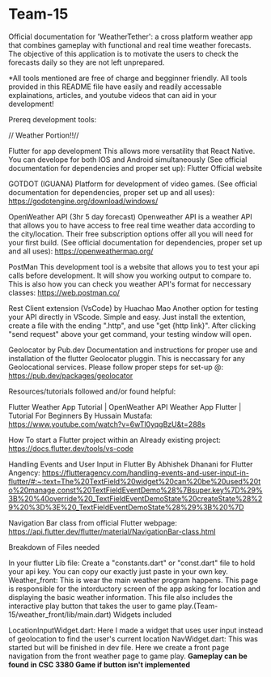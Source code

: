 # Team-15

Official documentation for 'WeatherTether': a cross platform weather app that combines gameplay with functional and real time weather forecasts. The objective of this application is to motivate the users to check the forecasts daily so they are not left unprepared.

*All tools mentioned are free of charge and begginner friendly. All tools provided in this README file have easily and readily accessable explainations, articles, and youtube videos that can aid in your development!

Prereq development tools:

// Weather Portion!!//

Flutter for app development This allows more versatility that React Native. You can develope for both IOS and Android simultaneously (See official documentation for dependencies and proper set up): Flutter Official website

GOTDOT (IGUANA) Platform for development of video games. (See official documentation for dependencies, proper set up and all uses): https://godotengine.org/download/windows/

OpenWeather API (3hr 5 day forecast) Openweather API is a weather API that allows you to have access to free real time weather data according to the city/location. Their free subscription options offer all you will need for your first build. (See official documentation for dependencies, proper set up and all uses): https://openweathermap.org/

PostMan This development tool is a website that allows you to test your api calls before development. It will show you working output to compare to. This is also how you can check you weather API's format for neccessary classes: https://web.postman.co/

Rest Client extension (VsCode) by Huachao Mao Another option for testing your API directly in VScode. Simple and easy. Just install the extention, create a file with the ending ".http", and use "get {http link}". After clicking "send request" above your get command, your testing window will open.

Geolocator by Pub.dev Documentation and instructions for proper use and installation of the flutter Geolocator pluggin. This is neccassary for any Geolocational services. Please follow proper steps for set-up @: https://pub.dev/packages/geolocator

Resources/tutorials followed and/or found helpful:

Flutter Weather App Tutorial | OpenWeather API Weather App Flutter | Tutorial For Beginners By Hussain Mustafa: https://www.youtube.com/watch?v=6wTl0yqgBzU&t=288s

How To start a Flutter project within an Already existing project: https://docs.flutter.dev/tools/vs-code

Handling Events and User Input in Flutter By Abhishek Dhanani for Flutter Angency: https://flutteragency.com/handling-events-and-user-input-in-flutter/#:~:text=The%20TextField%20widget%20can%20be%20used%20to%20manage,const%20TextFieldEventDemo%28%7Bsuper.key%7D%29%3B%20%40override%20_TextFieldEventDemoState%20createState%28%29%20%3D%3E%20_TextFieldEventDemoState%28%29%3B%20%7D

Navigation Bar class from official Flutter webpage:
https://api.flutter.dev/flutter/material/NavigationBar-class.html

Breakdown of Files needed

In your flutter Lib file: Create a "constants.dart" or "const.dart" file to hold your api key. You can copy our exactly just paste in your own key.
Weather_front: This is wear the main weather program happens. This page is responsible for the intorductory screen of the app asking for location and displaying the basic weather information. This file also includes the interactive play button that takes the user to game play.(Team-15/weather_front/lib/main.dart)
Widgets included

LocationInputWidget.dart: Here I made a widget that uses user input instead of geolocation to find the user's current location
NavWidget.dart: This was started but will be finished in dev file. Here we create a front page navigation from the front weather page to game play.
**Gameplay can be found in CSC 3380 Game if button isn't implemented**
